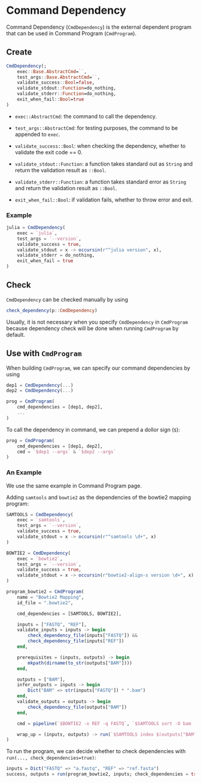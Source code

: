 # Command Dependency

Command Dependency (`CmdDependency`) is the external dependent program that can be used in Command Program (`CmdProgram`).

## Create

```julia
CmdDependency(;
    exec::Base.AbstractCmd=``,
    test_args::Base.AbstractCmd=``,
    validate_success::Bool=false,
    validate_stdout::Function=do_nothing,
    validate_stderr::Function=do_nothing,
    exit_when_fail::Bool=true
)
```

- `exec::AbstractCmd`: the command to call the dependency.

- `test_args::AbstractCmd`: for testing purposes, the command to be appended to `exec`.

- `validate_success::Bool`: when checking the dependency, whether to validate the exit code == 0.

- `validate_stdout::Function`: a function takes standard out as `String` and return the validation result as `::Bool`.

- `validate_stderr::Function`: a function takes standard error as `String` and return the validation result as `::Bool`.

- `exit_when_fail::Bool`: if validation fails, whether to throw error and exit.

### Example

```julia
julia = CmdDependency(
    exec = `julia`,
    test_args = `--version`,
    validate_success = true,
    validate_stdout = x -> occursin(r"^julia version", x),
    validate_stderr = do_nothing,
    exit_when_fail = true
)
```

## Check

`CmdDependency` can be checked manually by using

```julia
check_dependency(p::CmdDependency)
```

Usually, it is not necessary when you specify `CmdDependency` in `CmdProgram` because dependency check will be done when running `CmdProgram` by default.

## Use with `CmdProgram`

When building `CmdProgram`, we can specify our command dependencies by using

```julia
dep1 = CmdDependency(...)
dep2 = CmdDependency(...)

prog = CmdProgram(
	cmd_dependencies = [dep1, dep2],
    ...
)
```

To call the dependency in command, we can prepend a dollor sign (`$`):

```julia
prog = CmdProgram(
	cmd_dependencies = [dep1, dep2],
	cmd = `$dep1 --args` & `$dep2 --args`
)
```

### An Example

We use the same example in Command Program page.

Adding `samtools` and `bowtie2` as the dependencies of the bowtie2 mapping program:

```julia
SAMTOOLS = CmdDependency(
	exec = `samtools`,
	test_args = `--version`,
	validate_success = true,
	validate_stdout = x -> occursin(r"^samtools \d+", x)
)

BOWTIE2 = CmdDependency(
	exec = `bowtie2`,
	test_args = `--version`,
	validate_success = true,
	validate_stdout = x -> occursin(r"bowtie2-align-s version \d+", x)
)

program_bowtie2 = CmdProgram(
	name = "Bowtie2 Mapping",
	id_file = ".bowtie2",

	cmd_dependencies = [SAMTOOLS, BOWTIE2],

	inputs = ["FASTQ", "REF"],
	validate_inputs = inputs -> begin
		check_dependency_file(inputs["FASTQ"]) &&
		check_dependency_file(inputs["REF"])
	end,

	prerequisites = (inputs, outputs) -> begin
		mkpath(dirname(to_str(outputs["BAM"])))
	end,

	outputs = ["BAM"],
	infer_outputs = inputs -> begin
		Dict("BAM" => str(inputs["FASTQ"]) * ".bam")
	end,
	validate_outputs = outputs -> begin
		check_dependency_file(outputs["BAM"])
	end,

	cmd = pipeline(`$BOWTIE2 -x REF -q FASTQ`, `$SAMTOOLS sort -O bam -o BAM`),

	wrap_up = (inputs, outputs) -> run(`$SAMTOOLS index $(outputs["BAM"])`)
)
```

To run the program, we can decide whether to check dependencies with `run(..., check_dependencies=true)`:

```julia
inputs = Dict("FASTQ" => "a.fastq", "REF" => "ref.fasta")
success, outputs = run(program_bowtie2, inputs; check_dependencies = true)
```
